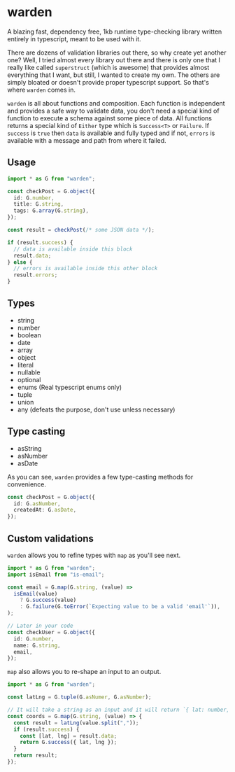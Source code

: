 # warden

A blazing fast, dependency free, 1kb runtime type-checking library written entirely in typescript, meant to be used with it.

There are dozens of validation libraries out there, so why create yet another one? Well, I tried almost every library out there and there is only one that I really like called `superstruct` (which is awesome) that provides almost everything that I want, but still, I wanted to create my own. The others are simply bloated or doesn't provide proper typescript support. So that's where `warden` comes in.

`warden` is all about functions and composition. Each function is independent and provides a safe way to validate data, you don't need a special kind of function to execute a schema against some piece of data. All functions returns a special kind of `Either` type which is `Success<T>` or `Failure`. If `success` is `true` then `data` is available and fully typed and if not, `errors` is available with a message and path from where it failed.

## Usage

```typescript
import * as G from "warden";

const checkPost = G.object({
  id: G.number,
  title: G.string,
  tags: G.array(G.string),
});

const result = checkPost(/* some JSON data */);

if (result.success) {
  // data is available inside this block
  result.data;
} else {
  // errors is available inside this other block
  result.errors;
}
```

## Types

- string
- number
- boolean
- date
- array
- object
- literal
- nullable
- optional
- enums (Real typescript enums only)
- tuple
- union
- any (defeats the purpose, don't use unless necessary)

## Type casting

- asString
- asNumber
- asDate

As you can see, `warden` provides a few type-casting methods for convenience.

```typescript
const checkPost = G.object({
  id: G.asNumber,
  createdAt: G.asDate,
});
```

## Custom validations

`warden` allows you to refine types with `map` as you'll see next.

```typescript
import * as G from "warden";
import isEmail from "is-email";

const email = G.map(G.string, (value) =>
  isEmail(value)
    ? G.success(value)
    : G.failure(G.toError(`Expecting value to be a valid 'email'`)),
);

// Later in your code
const checkUser = G.object({
  id: G.number,
  name: G.string,
  email,
});
```

`map` also allows you to re-shape an input to an output.

```typescript
import * as G from "warden";

const latLng = G.tuple(G.asNumer, G.asNumber);

// It will take a string as an input and it will return `{ lat: number, lng: number }` as an output.
const coords = G.map(G.string, (value) => {
  const result = latLng(value.split(","));
  if (result.success) {
    const [lat, lng] = result.data;
    return G.success({ lat, lng });
  }
  return result;
});
```
